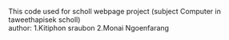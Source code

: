 This code used for scholl webpage project (subject Computer in taweethapisek scholl)  
author:
  1.Kitiphon sraubon
  2.Monai Ngoenfarang
